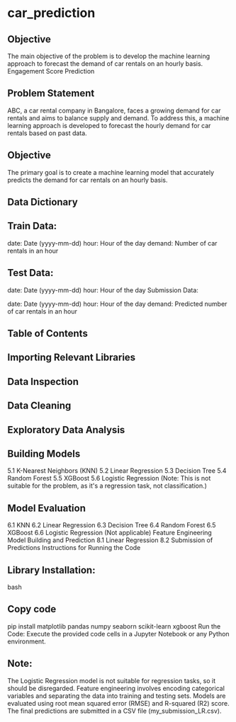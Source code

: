 # car_prediction
## Objective
The main objective of the problem is to develop the machine learning approach to forecast the demand of car rentals on an hourly basis.
Engagement Score Prediction
## Problem Statement
ABC, a car rental company in Bangalore, faces a growing demand for car rentals and aims to balance supply and demand. To address this, a machine learning approach is developed to forecast the hourly demand for car rentals based on past data.

## Objective
The primary goal is to create a machine learning model that accurately predicts the demand for car rentals on an hourly basis.

## Data Dictionary
## Train Data:

date: Date (yyyy-mm-dd)
hour: Hour of the day
demand: Number of car rentals in an hour
## Test Data:

date: Date (yyyy-mm-dd)
hour: Hour of the day
Submission Data:

date: Date (yyyy-mm-dd)
hour: Hour of the day
demand: Predicted number of car rentals in an hour
## Table of Contents
## Importing Relevant Libraries
## Data Inspection
## Data Cleaning
## Exploratory Data Analysis
## Building Models
5.1 K-Nearest Neighbors (KNN)
5.2 Linear Regression
5.3 Decision Tree
5.4 Random Forest
5.5 XGBoost
5.6 Logistic Regression (Note: This is not suitable for the problem, as it's a regression task, not classification.)
## Model Evaluation
6.1 KNN
6.2 Linear Regression
6.3 Decision Tree
6.4 Random Forest
6.5 XGBoost
6.6 Logistic Regression (Not applicable)
Feature Engineering
Model Building and Prediction
8.1 Linear Regression
8.2 Submission of Predictions
Instructions for Running the Code
## Library Installation:

bash
## Copy code
pip install matplotlib pandas numpy seaborn scikit-learn xgboost
Run the Code:
Execute the provided code cells in a Jupyter Notebook or any Python environment.

## Note:

The Logistic Regression model is not suitable for regression tasks, so it should be disregarded.
Feature engineering involves encoding categorical variables and separating the data into training and testing sets.
Models are evaluated using root mean squared error (RMSE) and R-squared (R2) score.
The final predictions are submitted in a CSV file (my_submission_LR.csv).

